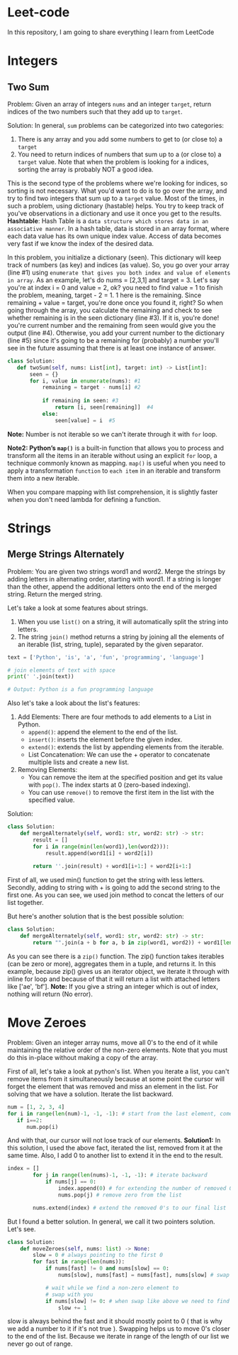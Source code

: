 # Leet-code
In this repository, I am going to share everything I learn from LeetCode

# Integers

## Two Sum 
Problem: Given an array of integers `nums` and an integer `target`, return indices of the two numbers such that they add up to `target`.

Solution: In general, `sum` problems can be categorized into two categories: 
1) There is any array and you add some numbers to get to (or close to) a `target`
2) You need to return indices of numbers that sum up to a (or close to) a `target` value. Note that when the problem is looking for a indices, sorting the array is probably NOT a good idea.

This is the second type of the problems where we're looking for indices, so sorting is not necessary. What you'd want to do is to go over the array, and try to find two integers that sum up to a `target` value. Most of the times, in such a problem, using dictionary (hastable) helps. You try to keep track of you've observations in a dictionary and use it once you get to the results.
**Hashtable**: Hash Table is a `data structure which stores data in an associative manner`. In a hash table, data is stored in an array format, where each data value has its own unique index value. Access of data becomes very fast if we know the index of the desired data.

In this problem, you initialize a dictionary (seen). This dictionary will keep track of numbers (as key) and indices (as value). So, you go over your array (line #1) using `enumerate that gives you both index and value of elements in array`. As an example, let's do nums = [2,3,1] and target = 3. Let's say you're at index i = 0 and value = 2, ok? you need to find value = 1 to finish the problem, meaning, target - 2 = 1. 1 here is the remaining. Since remaining + value = target, you're done once you found it, right? So when going through the array, you calculate the remaining and check to see whether remaining is in the seen dictionary (line #3). If it is, you're done! you're current number and the remaining from seen would give you the output (line #4). Otherwise, you add your current number to the dictionary (line #5) since it's going to be a remaining for (probably) a number you'll see in the future assuming that there is at least one instance of answer.
```python
class Solution:
   def twoSum(self, nums: List[int], target: int) -> List[int]:
       seen = {}
       for i, value in enumerate(nums): #1
           remaining = target - nums[i] #2
           
           if remaining in seen: #3
               return [i, seen[remaining]]  #4
           else:
               seen[value] = i  #5
```


**Note:** Number is not iterable so we can't iterate through it with `for` loop.

**Note2: Python’s `map()`**  is a built-in function that allows you to process and transform all the items in an iterable without using an explicit `for` loop, a technique commonly known as mapping. `map()` is useful when you need to apply a transformation `function` to `each item` in an iterable and transform them into a new iterable.

When you compare mapping with list comprehension, it is slightly faster when you don't need lambda for defining a function.

# Strings

## Merge Strings Alternately
Problem: You are given two strings word1 and word2. Merge the strings by adding letters in alternating order, starting with word1. If a string is longer than the other, append the additional letters onto the end of the merged string.
Return the merged string.

Let's take a look at some features about strings.
1. When you use `list()` on a string, it will automatically split the string into letters.
2. The string `join()` method returns a string by joining all the elements of an iterable (list, string, tuple), separated by the given separator.
```python
text = ['Python', 'is', 'a', 'fun', 'programming', 'language']

# join elements of text with space
print(' '.join(text))

# Output: Python is a fun programming language
```

Also let's take a look about the list's features:
1. Add Elements: There are four methods to add elements to a List in Python.
   * `append()`: append the element to the end of the list.
   * `insert()`: inserts the element before the given index.
   * `extend()`: extends the list by appending elements from the iterable.
   * List Concatenation: We can use the + operator to concatenate multiple lists and create a new list.
2. Removing Elements:
   * You can remove the item at the specified position and get its value with `pop()`. The index starts at 0 (zero-based indexing).
   * You can use `remove()` to remove the first item in the list with the specified value.

Solution:
```python
class Solution:
    def mergeAlternately(self, word1: str, word2: str) -> str:
        result = []
        for i in range(min(len(word1),len(word2))):
            result.append(word1[i] + word2[i])
            
        return ''.join(result) + word1[i+1:] + word2[i+1:]
```
First of all, we used min() function to get the string with less letters.
Secondly, adding to string with + is going to add the second string to the first one.
As you can see, we used join method to concat the letters of our list together.

But here's another solution that is the best possible solution:
```python
class Solution:
    def mergeAlternately(self, word1: str, word2: str) -> str:
        return "".join(a + b for a, b in zip(word1, word2)) + word1[len(word2):] + word2[len(word1):]
```
As you can see there is a `zip()` function. The zip() function takes iterables (can be zero or more), aggregates them in a tuple, and returns it.
In this example, because zip() gives us an iterator object, we iterate it through with inline for loop and because of that it will return a list with attached letters like ['ae', 'bf'].
**Note:** If you give a string an integer which is out of index, nothing will return (No error).

# Move Zeroes
Problem: Given an integer array nums, move all 0's to the end of it while maintaining the relative order of the non-zero elements.
Note that you must do this in-place without making a copy of the array.

First of all, let's take a look at python's list. When you iterate a list, you can't remove items from it simultaneously because at some point the cursor will forget the element that was removed and miss an element in the list.
For solving that we have a solution. Iterate the list backward.
```python
num = [1, 2, 3, 4]
for i in range(len(num)-1, -1, -1): # start from the last element, come until the -1-1 element, come backward
   if i==2:
      num.pop(i)
```
And with that, our cursor will not lose track of our elements.
**Solution1:** In this solution, I used the above fact, iterated the list, removed from it at the same time. Also, I add 0 to another list to extend it in the end to the result.
```python
index = []
        for j in range(len(nums)-1, -1, -1): # iterate backward
            if nums[j] == 0:
                index.append(0) # for extending the number of removed 0 in the end
                nums.pop(j) # remove zero from the list

        nums.extend(index) # extend the removed 0's to our final list
```

But I found a better solution. In general, we call it two pointers solution. Let's see.
```python
class Solution:
    def moveZeroes(self, nums: list) -> None:
        slow = 0 # always pointing to the first 0
        for fast in range(len(nums)):
            if nums[fast] != 0 and nums[slow] == 0: 
                nums[slow], nums[fast] = nums[fast], nums[slow] # swap the value of the second pointer to the first pointer to move 0's to the end of the list

            # wait while we find a non-zero element to
            # swap with you
            if nums[slow] != 0: # when swap like above we need to find the other 0's in our list
                slow += 1
```

slow is always behind the fast and it should mostly point to 0 ( that is why we add a number to it if it's not true ).
Swapping helps us to move 0's closer to the end of the list.
Because we iterate in range of the length of our list we never go out of range.

